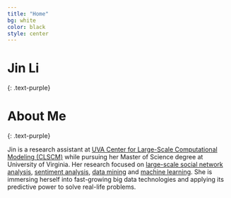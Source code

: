 ```yaml
---
title: "Home"
bg: white
color: black
style: center
---
```


# Jin Li
{: .text-purple}

<span class="fa-stack subtlecircle" style="font-size:100px; background:rgba(255,166,0,0.1)">
  <i class="fa fa-home fa-stack-2x text-white"></i>
  <i class="fa fa-home fa-stack-1x text-orange"></i>
</span>

# About Me
{: .text-purple}


Jin is a research assistant at <a href="http://www.virginia.edu/CLSCM/">UVA Center for Large-Scale Computational Modeling (CLSCM)</a> while pursuing her Master of Science degree at University of Virginia. Her research focused on <a href="http://en.wikipedia.org/wiki/Social_network_analysis">large-scale social network analysis</a>, <a href="http://en.wikipedia.org/wiki/Sentiment_analysis">sentiment analysis</a>, <a href="http://en.wikipedia.org/wiki/Data_mining">data mining</a> and <a href="http://en.wikipedia.org/wiki/Machine_learning">machine learning</a>. She is immersing herself into fast-growing big data technologies and applying its predictive power to solve real-life problems.
